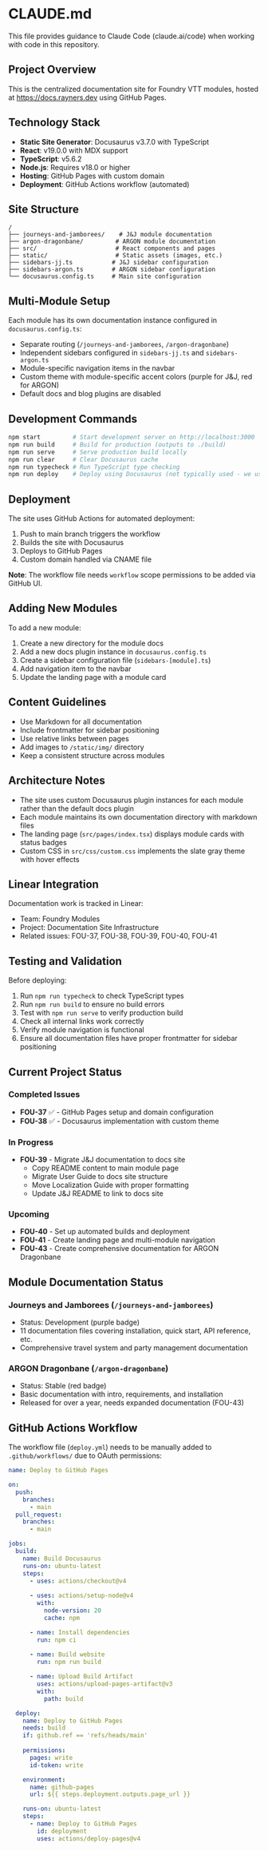# CLAUDE.md

This file provides guidance to Claude Code (claude.ai/code) when working with code in this repository.

## Project Overview

This is the centralized documentation site for Foundry VTT modules, hosted at https://docs.rayners.dev using GitHub Pages.

## Technology Stack

- **Static Site Generator**: Docusaurus v3.7.0 with TypeScript
- **React**: v19.0.0 with MDX support
- **TypeScript**: v5.6.2
- **Node.js**: Requires v18.0 or higher
- **Hosting**: GitHub Pages with custom domain
- **Deployment**: GitHub Actions workflow (automated)

## Site Structure

```
/
├── journeys-and-jamborees/    # J&J module documentation
├── argon-dragonbane/         # ARGON module documentation
├── src/                      # React components and pages
├── static/                   # Static assets (images, etc.)
├── sidebars-jj.ts           # J&J sidebar configuration
├── sidebars-argon.ts        # ARGON sidebar configuration
└── docusaurus.config.ts     # Main site configuration
```

## Multi-Module Setup

Each module has its own documentation instance configured in `docusaurus.config.ts`:
- Separate routing (`/journeys-and-jamborees`, `/argon-dragonbane`)
- Independent sidebars configured in `sidebars-jj.ts` and `sidebars-argon.ts`
- Module-specific navigation items in the navbar
- Custom theme with module-specific accent colors (purple for J&J, red for ARGON)
- Default docs and blog plugins are disabled

## Development Commands

```bash
npm start         # Start development server on http://localhost:3000
npm run build     # Build for production (outputs to ./build)
npm run serve     # Serve production build locally
npm run clear     # Clear Docusaurus cache
npm run typecheck # Run TypeScript type checking
npm run deploy    # Deploy using Docusaurus (not typically used - we use GitHub Actions)
```

## Deployment

The site uses GitHub Actions for automated deployment:
1. Push to main branch triggers the workflow
2. Builds the site with Docusaurus
3. Deploys to GitHub Pages
4. Custom domain handled via CNAME file

**Note**: The workflow file needs `workflow` scope permissions to be added via GitHub UI.

## Adding New Modules

To add a new module:
1. Create a new directory for the module docs
2. Add a new docs plugin instance in `docusaurus.config.ts`
3. Create a sidebar configuration file (`sidebars-[module].ts`)
4. Add navigation item to the navbar
5. Update the landing page with a module card

## Content Guidelines

- Use Markdown for all documentation
- Include frontmatter for sidebar positioning
- Use relative links between pages
- Add images to `/static/img/` directory
- Keep a consistent structure across modules

## Architecture Notes

- The site uses custom Docusaurus plugin instances for each module rather than the default docs plugin
- Each module maintains its own documentation directory with markdown files
- The landing page (`src/pages/index.tsx`) displays module cards with status badges
- Custom CSS in `src/css/custom.css` implements the slate gray theme with hover effects

## Linear Integration

Documentation work is tracked in Linear:
- Team: Foundry Modules
- Project: Documentation Site Infrastructure
- Related issues: FOU-37, FOU-38, FOU-39, FOU-40, FOU-41

## Testing and Validation

Before deploying:
1. Run `npm run typecheck` to check TypeScript types
2. Run `npm run build` to ensure no build errors
3. Test with `npm run serve` to verify production build
4. Check all internal links work correctly
5. Verify module navigation is functional
6. Ensure all documentation files have proper frontmatter for sidebar positioning

## Current Project Status

### Completed Issues
- **FOU-37** ✅ - GitHub Pages setup and domain configuration
- **FOU-38** ✅ - Docusaurus implementation with custom theme

### In Progress
- **FOU-39** - Migrate J&J documentation to docs site
  - Copy README content to main module page
  - Migrate User Guide to docs site structure
  - Move Localization Guide with proper formatting
  - Update J&J README to link to docs site

### Upcoming
- **FOU-40** - Set up automated builds and deployment
- **FOU-41** - Create landing page and multi-module navigation
- **FOU-43** - Create comprehensive documentation for ARGON Dragonbane

## Module Documentation Status

### Journeys and Jamborees (`/journeys-and-jamborees`)
- Status: Development (purple badge)
- 11 documentation files covering installation, quick start, API reference, etc.
- Comprehensive travel system and party management documentation

### ARGON Dragonbane (`/argon-dragonbane`)
- Status: Stable (red badge)
- Basic documentation with intro, requirements, and installation
- Released for over a year, needs expanded documentation (FOU-43)

## GitHub Actions Workflow

The workflow file (`deploy.yml`) needs to be manually added to `.github/workflows/` due to OAuth permissions:

```yaml
name: Deploy to GitHub Pages

on:
  push:
    branches:
      - main
  pull_request:
    branches:
      - main

jobs:
  build:
    name: Build Docusaurus
    runs-on: ubuntu-latest
    steps:
      - uses: actions/checkout@v4
      
      - uses: actions/setup-node@v4
        with:
          node-version: 20
          cache: npm

      - name: Install dependencies
        run: npm ci
        
      - name: Build website
        run: npm run build

      - name: Upload Build Artifact
        uses: actions/upload-pages-artifact@v3
        with:
          path: build

  deploy:
    name: Deploy to GitHub Pages
    needs: build
    if: github.ref == 'refs/heads/main'
    
    permissions:
      pages: write
      id-token: write

    environment:
      name: github-pages
      url: ${{ steps.deployment.outputs.page_url }}

    runs-on: ubuntu-latest
    steps:
      - name: Deploy to GitHub Pages
        id: deployment
        uses: actions/deploy-pages@v4
```